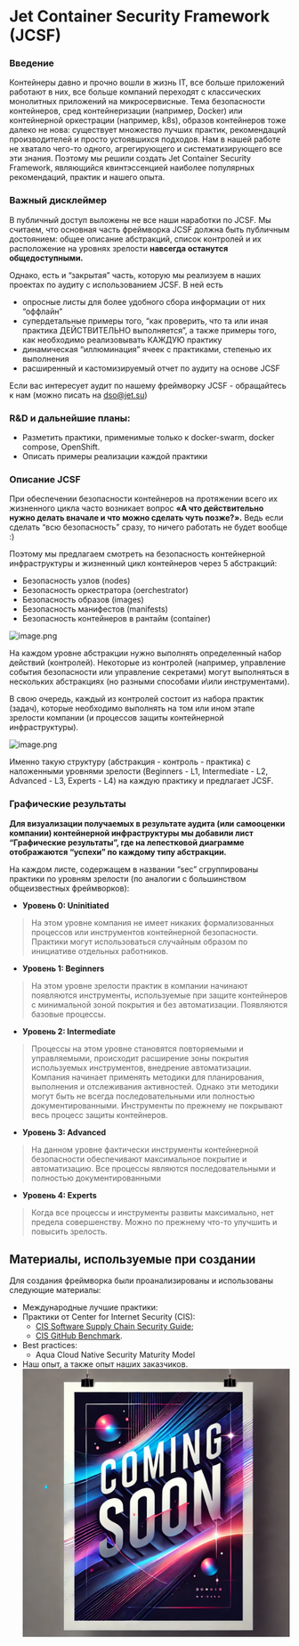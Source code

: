 # Jet Container Security Framework (JCSF)

### Введение

Контейнеры давно и прочно вошли в жизнь IT, все больше приложений работают в них, все больше компаний переходят с классических монолитных приложений на микросервисные. Тема безопасности контейнеров, сред контейнеризации (например, Docker) или контейнерной оркестрации (например, k8s), образов контейнеров тоже далеко не нова: существует множество лучших практик, рекомендаций производителей и просто устоявшихся подходов. Нам в нашей работе не хватало чего-то одного, агрегирующего и систематизирующего все эти знания. Поэтому мы решили создать Jet Container Security Framework, являющийся квинтэссенцией наиболее популярных рекомендаций, практик и нашего опыта.

### Важный дисклеймер

В публичный доступ выложены не все наши наработки по JCSF. Мы считаем, что основная часть фреймворка JCSF должна быть публичным достоянием: общее описание абстракций, список контролей и их расположение на уровнях зрелости **навсегда останутся общедоступными.**

Однако, есть и “закрытая” часть, которую мы реализуем в наших проектах по аудиту с использованием JCSF. В ней есть 

- опросные листы для более удобного сбора информации от них “оффлайн”
- супердетальные примеры того, “как проверить, что та или иная практика ДЕЙСТВИТЕЛЬНО выполняется”, а также примеры того, как необходимо реализовывать КАЖДУЮ практику
- динамическая “иллюминация” ячеек с практиками, степенью их выполнения
- расширенный и кастомизируемый отчет по аудиту на основе JCSF

Если вас интересует аудит по нашему фреймворку JCSF - обращайтесь к нам (можно писать на dso@jet.su)

### R&D и дальнейшие планы:

- Разметить практики, применимые только к docker-swarm, docker compose, OpenShift.
- Описать примеры реализации каждой практики

### Описание JCSF

При обеспечении безопасности контейнеров на протяжении всего их жизненного цикла часто возникает вопрос **«А что действительно нужно делать вначале и что можно сделать чуть позже?».** Ведь если сделать “всю безопасность” сразу, то ничего работать не будет вообще :)

Поэтому мы предлагаем смотреть на безопасность контейнерной инфраструктуры и жизненный цикл контейнеров через 5 абстракций:

- Безопасность узлов (nodes)
- Безопасность оркестратора (oerchestrator)
- Безопасность образов (images)
- Безопасность манифестов (manifests)
- Безопасность контейнеров в рантайм (container)

![image.png](https://prod-files-secure.s3.us-west-2.amazonaws.com/16a4d000-9536-472b-abed-b54b7dd52e15/fa5bd02e-ac5b-40ea-9da2-04337a5af69b/image.png)

На каждом уровне абстракции нужно выполнять определенный набор действий (контролей). Некоторые из контролей (например, управление события безопасности или управление секретами) могут выполняться в нескольких абстракциях (но разными способами и\или инструментами). 

В свою очередь, каждый из контролей состоит из набора практик (задач), которые необходимо выполнять на том или ином этапе зрелости компании (и процессов защиты контейнерной инфраструктуры). 

![image.png](https://prod-files-secure.s3.us-west-2.amazonaws.com/16a4d000-9536-472b-abed-b54b7dd52e15/ccba002b-e97c-4581-9dff-f3eeab1e91b9/image.png)

Именно такую структуру (абстракция - контроль - практика) с наложенными уровнями зрелости (Beginners - L1, Intermediate - L2, Advanced - L3, Experts - L4) на каждую практику и предлагает JCSF.

### Графические результаты

**Для визуализации получаемых в результате аудита (или самооценки компании) контейнерной инфраструктуры мы добавили лист “Графические результаты”, где на лепестковой диаграмме отображаются “успехи” по каждому типу абстракции.** 

На каждом листе, содержащем в названии “sec” сгруппированы практики по уровням зрелости (по аналогии с большинством общеизвестных фреймворков):

- **Уровень 0: Uninitiated**

> На этом уровне компания не имеет никаких формализованных процессов или инструментов контейнерной безопасности. Практики могут использоваться случайным образом по инициативе отдельных работников.
> 
- **Уровень 1: Beginners**

> На этом уровне зрелости практик в компании начинают появляются инструменты, используемые при защите контейнеров с минимальной зоной покрытия и без автоматизации. Появляются базовые процессы.
> 
- **Уровень 2: Intermediate**

> Процессы на этом уровне становятся повторяемыми и управляемыми, происходит расширение зоны покрытия используемых инструментов, внедрение автоматизации. Компания начинает применять методики для планирования, выполнения и отслеживания активностей. Однако эти методики могут быть не всегда последовательными или полностью документированными. Инструменты по прежнему не покрывают весь процесс защиты контейнеров.
> 
- **Уровень 3: Advanced**

> На данном уровне фактически инструменты контейнерной безопасности обеспечивают максимальное покрытие и автоматизацию. Все процессы являются последовательными и полностью документированными
> 
- **Уровень 4: Experts**

> Когда все процессы и инструменты развиты максимально, нет предела совершенству. Можно по прежнему что-то улучшить и повысить зрелость.
> 

## Материалы, используемые при создании

Для создания фреймворка были проанализированы и использованы следующие материалы:

- Международные лучшие практики:
- Практики от Center for Internet Security (CIS):
    - [CIS Software Supply Chain Security Guide](https://www.cisecurity.org/insights/white-papers/cis-software-supply-chain-security-guide);
    - [CIS GitHub Benchmark](https://www.cisecurity.org/insights/blog/cis-benchmarks-february-2023-update).
- Best practices:
    - Aqua Cloud Native Security Maturity Model
- Наш опыт, а также опыт наших заказчиков.
![image](https://github.com/Jet-Security-Team/Jet-Container-Security-Framework/blob/main/images/398951626-fd47b785-1144-469d-b2b7-6d1aae0290b4.png)
